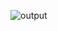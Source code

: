 ![output](https://user-images.githubusercontent.com/99134470/154553729-5faeaaeb-5a52-4132-9bf4-4a1470b6106a.png)
